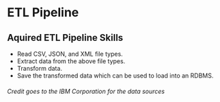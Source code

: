 # ETL Pipeline
## Aquired ETL Pipeline Skills
*   Read CSV, JSON, and XML file types.
*   Extract data from the above file types.
*   Transform data.
*   Save the transformed data which can be used to load into an RDBMS.

###### Credit goes to the IBM Corporation for the data sources
